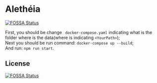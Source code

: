 # Alethéia
[![FOSSA Status](https://app.fossa.io/api/projects/git%2Bgithub.com%2FOpenTesseract%2Faletheia.svg?type=shield)](https://app.fossa.io/projects/git%2Bgithub.com%2FOpenTesseract%2Faletheia?ref=badge_shield)


First, you should be change ` docker-compose.yaml` indicating what is the folder where is the data(where is indicating `<YourPath>`);<br>
Next you should be run command: `docker-compose up --build`;<br>
And run: `npm run start`.

## License
[![FOSSA Status](https://app.fossa.io/api/projects/git%2Bgithub.com%2FOpenTesseract%2Faletheia.svg?type=large)](https://app.fossa.io/projects/git%2Bgithub.com%2FOpenTesseract%2Faletheia?ref=badge_large)